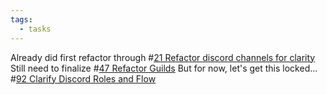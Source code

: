 ```yaml
---
tags:
  - tasks
---
```

Already did first refactor through #[21 Refactor discord channels for clarity](21%20Refactor%20discord%20channels%20for%20clarity) 
Still need to finalize #[47 Refactor Guilds](47%20Refactor%20Guilds) 
But for now, let's get this locked... #[92 Clarify Discord Roles and Flow](92%20Clarify%20Discord%20Roles%20and%20Flow) 

